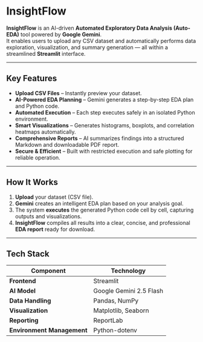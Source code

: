 # InsightFlow

**InsightFlow** is an AI-driven **Automated Exploratory Data Analysis (Auto-EDA)** tool powered by **Google Gemini**.  
It enables users to upload any CSV dataset and automatically performs data exploration, visualization, and summary generation — all within a streamlined **Streamlit** interface.

---

## Key Features

- **Upload CSV Files** – Instantly preview your dataset.
- **AI-Powered EDA Planning** – Gemini generates a step-by-step EDA plan and Python code.
- **Automated Execution** – Each step executes safely in an isolated Python environment.
- **Smart Visualizations** – Generates histograms, boxplots, and correlation heatmaps automatically.
- **Comprehensive Reports** – AI summarizes findings into a structured Markdown and downloadable PDF report.
- **Secure & Efficient** – Built with restricted execution and safe plotting for reliable operation.

---

## How It Works

1. **Upload** your dataset (CSV file).  
2. **Gemini** creates an intelligent EDA plan based on your analysis goal.  
3. The system **executes** the generated Python code cell by cell, capturing outputs and visualizations.  
4. **InsightFlow** compiles all results into a clear, concise, and professional **EDA report** ready for download.

---
## Tech Stack

| Component | Technology |
|------------|-------------|
| **Frontend** | Streamlit |
| **AI Model** | Google Gemini 2.5 Flash |
| **Data Handling** | Pandas, NumPy |
| **Visualization** | Matplotlib, Seaborn |
| **Reporting** | ReportLab |
| **Environment Management** | Python-dotenv |



